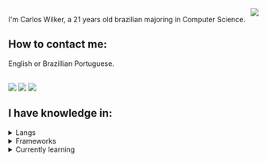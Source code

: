<img src="https://github-readme-stats.vercel.app/api/top-langs/?username=wilker345&layout=compact&langs_count=7&theme=radical" align="right">

I'm Carlos Wilker, a 21 years old brazilian majoring in Computer Science.

How to contact me:
---
<p>English or Brazillian Portuguese.</p>
<br>
<a href="mailto:cwilkersantana@gmail.com"><img src="https://img.shields.io/badge/-Gmail-%23333?style=for-the-badge&logo=gmail&logoColor=white" target="_blank"></a>
<a href="https://hachyderm.io/@wilker"><img src="https://img.shields.io/badge/-Mastodon-7B68EE?logo=mastodon&style=for-the-badge&logoColor=white" target="_blank"></a>
<a href="https://www.linkedin.com/in/carlos-wilker-nogueira-santana-9855631a8/"><img src="https://img.shields.io/badge/LinkedIn-0077B5?style=for-the-badge&logo=linkedin&logoColor=white" target="_blank"></a>

I have knowledge in:
---
<details>
<summary>Langs</summary>
<div>
  <img alt="Js" title="JavaScript" width="25" src="https://raw.githubusercontent.com/devicons/devicon/master/icons/javascript/javascript-plain.svg">
  Javascript
</div>
<div>
  <img alt="Ts" title="Typescript" width="25" src="https://raw.githubusercontent.com/devicons/devicon/1119b9f84c0290e0f0b38982099a2bd027a48bf1/icons/typescript/typescript-original.svg">
  Typescript
</div>
<div>
  <img alt="Py" title="Python"  width="25" src="https://raw.githubusercontent.com/devicons/devicon/1119b9f84c0290e0f0b38982099a2bd027a48bf1/icons/python/python-original.svg">
  Python
</div>
<div>
  <img alt="java" title="Java" width="25" src="https://raw.githubusercontent.com/devicons/devicon/1119b9f84c0290e0f0b38982099a2bd027a48bf1/icons/java/java-original.svg">
  Java
</div>
</details>

<details>
  <summary>Frameworks</summary>
  <div>
  <img alt="Flask" title="Flask" width="25" src="https://raw.githubusercontent.com/devicons/devicon/1119b9f84c0290e0f0b38982099a2bd027a48bf1/icons/flask/flask-original.svg">
  Flask
</div>
<div>
  <img alt="reactjs" title="React" width="25" src="https://raw.githubusercontent.com/devicons/devicon/1119b9f84c0290e0f0b38982099a2bd027a48bf1/icons/react/react-original.svg">
  React
</div>
</details>

<details>
  <summary>Currently learning</summary>

<div>
  <img alt="spring framework" title="Spring" width="25" src="https://raw.githubusercontent.com/devicons/devicon/1119b9f84c0290e0f0b38982099a2bd027a48bf1/icons/spring/spring-original.svg">
  Spring Framework
</div>
<div>
  <img alt="Rust" title="Rust" width="25" src="https://raw.githubusercontent.com/devicons/devicon/1119b9f84c0290e0f0b38982099a2bd027a48bf1/icons/rust/rust-plain.svg">
  Rust
</div>
<div>
  <img alt="NextJs Framework" title="NextJS" width="25" src="https://raw.githubusercontent.com/devicons/devicon/1119b9f84c0290e0f0b38982099a2bd027a48bf1/icons/nextjs/nextjs-original.svg">
  NextJS
</div>
</details>
